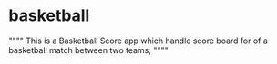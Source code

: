 # basketball
""""
This is a Basketball Score app which handle score board for of a basketball match between two teams;
""""
